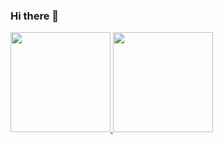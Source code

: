 ### Hi there 👋

<a href="#">
  <img height="160em" src="https://github-readme-stats.vercel.app/api?username=ariefzuhri&custom_title=My GitHub stats&include_all_commits=true&count_private=true&show_icons=true&hide=issues" />
  <img height="160em" src="https://github-readme-stats.vercel.app/api/top-langs/?username=ariefzuhri&layout=compact" />
</a>
